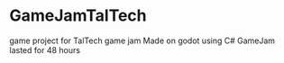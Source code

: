# GameJamTalTech
game project for TalTech game jam
Made on godot using C#
GameJam lasted for 48 hours
